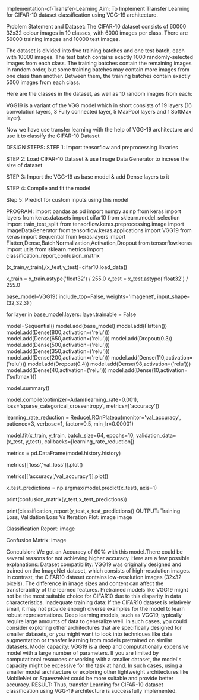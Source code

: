 Implementation-of-Transfer-Learning
Aim:
To Implement Transfer Learning for CIFAR-10 dataset classification using VGG-19 architecture.

Problem Statement and Dataset:
The CIFAR-10 dataset consists of 60000 32x32 colour images in 10 classes, with 6000 images per class. There are 50000 training images and 10000 test images.

The dataset is divided into five training batches and one test batch, each with 10000 images. The test batch contains exactly 1000 randomly-selected images from each class. The training batches contain the remaining images in random order, but some training batches may contain more images from one class than another. Between them, the training batches contain exactly 5000 images from each class.

Here are the classes in the dataset, as well as 10 random images from each:

VGG19 is a variant of the VGG model which in short consists of 19 layers (16 convolution layers, 3 Fully connected layer, 5 MaxPool layers and 1 SoftMax layer).

Now we have use transfer learning with the help of VGG-19 architecture and use it to classify the CIFAR-10 Dataset



DESIGN STEPS:
STEP 1:
Import tensorflow and preprocessing libraries

STEP 2:
Load CIFAR-10 Dataset & use Image Data Generator to increse the size of dataset

STEP 3:
Import the VGG-19 as base model & add Dense layers to it

STEP 4:
Compile and fit the model

Step 5:
Predict for custom inputs using this model

PROGRAM:
import pandas as pd
import numpy as np
from keras import layers
from keras.datasets import cifar10
from sklearn.model_selection import train_test_split
from tensorflow.keras.preprocessing.image import ImageDataGenerator
from tensorflow.keras.applications import VGG19
from keras import Sequential
from keras.layers import Flatten,Dense,BatchNormalization,Activation,Dropout
from tensorflow.keras import utils
from sklearn.metrics import classification_report,confusion_matrix

(x_train,y_train),(x_test,y_test)=cifar10.load_data()

x_train = x_train.astype('float32') / 255.0
x_test = x_test.astype('float32') / 255.0

base_model=VGG19(
    include_top=False,
    weights='imagenet',
    input_shape=(32,32,3)
)


for layer in base_model.layers:
  layer.trainable = False
  
model=Sequential()
model.add(base_model)
model.add(Flatten())
model.add(Dense(800,activation=('relu')))
model.add(Dense(650,activation=('relu')))
model.add(Dropout(0.3))
model.add(Dense(500,activation=('relu')))
model.add(Dense(350,activation=('relu')))
model.add(Dense(200,activation=('relu')))
model.add(Dense(110,activation=('relu')))
model.add(Dropout(0.4))
model.add(Dense(98,activation=('relu')))
model.add(Dense(40,activation=('relu')))
model.add(Dense(10,activation=('softmax')))


model.summary()

model.compile(optimizer=Adam(learning_rate=0.001), loss='sparse_categorical_crossentropy', metrics=['accuracy'])

learning_rate_reduction = ReduceLROnPlateau(monitor='val_accuracy', patience=3, verbose=1, factor=0.5, min_lr=0.00001)
                                         
model.fit(x_train, y_train, batch_size=64, epochs=10, validation_data=(x_test, y_test), callbacks=[learning_rate_reduction])

metrics = pd.DataFrame(model.history.history)

metrics[['loss','val_loss']].plot()

metrics[['accuracy','val_accuracy']].plot()

x_test_predictions = np.argmax(model.predict(x_test), axis=1)

print(confusion_matrix(y_test,x_test_predictions))

print(classification_report(y_test,x_test_predictions))
OUTPUT:
Training Loss, Validation Loss Vs Iteration Plot:
image
image

Classification Report:
image

Confusion Matrix:
image


Conculsion:
We got an Accuracy of 60% with this model.There could be several reasons for not achieving higher accuracy. Here are a few possible explanations:
Dataset compatibility:
VGG19 was originally designed and trained on the ImageNet dataset, which consists of high-resolution images.
In contrast, the CIFAR10 dataset contains low-resolution images (32x32 pixels).
The difference in image sizes and content can affect the transferability of the learned features.
Pretrained models like VGG19 might not be the most suitable choice for CIFAR10 due to this disparity in data characteristics.
Inadequate training data:
If the CIFAR10 dataset is relatively small, it may not provide enough diverse examples for the model to learn robust representations.
Deep learning models, such as VGG19, typically require large amounts of data to generalize well.
In such cases, you could consider exploring other architectures that are specifically designed for smaller datasets, or you might want to look into techniques like data augmentation or transfer learning from models pretrained on similar datasets.
Model capacity:
VGG19 is a deep and computationally expensive model with a large number of parameters.
If you are limited by computational resources or working with a smaller dataset, the model's capacity might be excessive for the task at hand.
In such cases, using a smaller model architecture or exploring other lightweight architectures like MobileNet or SqueezeNet could be more suitable and provide better accuracy.
RESULT:
Thus, transfer Learning for CIFAR-10 dataset classification using VGG-19 architecture is successfully implemented.
